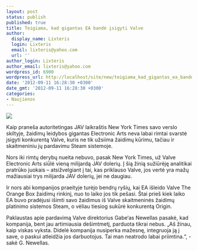 ```yaml
---
layout: post
status: publish
published: true
title: Teigiama, kad gigantas EA bandė įsigyti Valve
author:
  display_name: Lixteris
  login: Lixteris
  email: lixteris@yahoo.com
  url: ''
author_login: Lixteris
author_email: lixteris@yahoo.com
wordpress_id: 6900
wordpress_url: http://localhost/site/new/teigiama_kad_gigantas_ea_bande_isigyti_valve/
date: '2012-09-11 16:28:30 +0300'
date_gmt: '2012-09-11 16:28:30 +0300'
categories:
- Naujienos
---
```

<p><div class="imgright"><img src="http://technews.lt/upload/ea_valve_lg.jpg"  /></div></p>
<p>
	Kaip prane&scaron;a autoritetingas JAV laikra&scaron;tis New York Times savo verslo skiltyje, žaidimų leidybos gigantas Electronic Arts neva labai rimtai svarstė įsigyti konkurentą Valve, kuris ne tik užsiima žaidimų kūrimu, tačiau ir skaitmeniniu jų pardavimu Steam sistemoje.</p>
<p>
	Nors iki rimtų derybų nueita nebuvo, pasak New York Times, už Valve Electronic Arts siūlė vieną milijardą JAV dolerių. Į &scaron;ią žinią sužiūrėję analitikai pratrūko juokais &ndash; atsižvelgiant į tai, kas priklauso Valve, jos vertė yra mažų mažiausiai trys milijarda JAV dolerių, jei ne daugiau.</p>
<p>
	Ir nors abi kompanijos praeityje turėjo bendrų ry&scaron;ių, kai EA i&scaron;leido Valve The Orange Box žaidimų rinkinį, nuo to laiko jos tik pe&scaron;asi. &Scaron;tai prie&scaron; kiek laiko EA buvo pradėjusi i&scaron;imti savo žaidimus i&scaron; Valve skaitmeninės žaidimų platinimo sistemos Steam, o vėliau tiesiog sukūrė konkurentą Origin.</p>
<p>
	Paklaustas apie pardavimą Valve direktorius Gabe&lsquo;as Newellas pasakė, kad kompanija, bent jau artimiausia de&scaron;imtmetį, parduota tikrai nebus. &bdquo;A&scaron; žinau, kaip viskas vyksta. Didelė kompanija nusiperka mažesnę, integruoja ją į save, o paskui atleidžia jos darbuotojus. Tai man neatrodo labai priimtina.&ldquo;, - sakė G. Newellas.</p>
